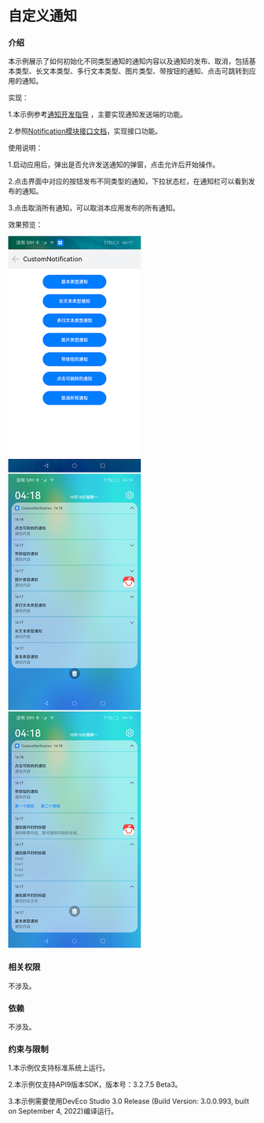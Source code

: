 # 自定义通知

### 介绍

本示例展示了如何初始化不同类型通知的通知内容以及通知的发布、取消，包括基本类型、长文本类型、多行文本类型、图片类型、带按钮的通知、点击可跳转到应用的通知。

实现：

1.本示例参考[通知开发指导](https://gitee.com/openharmony/docs/blob/master/zh-cn/application-dev/notification/notification-guidelines.md) ，主要实现通知发送端的功能。

2.参照[Notification模块接口文档](https://gitee.com/openharmony/docs/blob/master/zh-cn/application-dev/reference/apis/js-apis-notification.md)，实现接口功能。

使用说明：

1.启动应用后，弹出是否允许发送通知的弹窗，点击允许后开始操作。

2.点击界面中对应的按钮发布不同类型的通知，下拉状态栏，在通知栏可以看到发布的通知。

3.点击取消所有通知，可以取消本应用发布的所有通知。

效果预览：

![home](screenshots/zh/home.png)![notifications](screenshots/zh/notifications.png)![notifications_expanded](screenshots/zh/notifications_expanded.png)

### 相关权限

不涉及。

### 依赖

不涉及。

###  约束与限制

1.本示例仅支持标准系统上运行。

2.本示例仅支持API9版本SDK，版本号：3.2.7.5 Beta3。

3.本示例需要使用DevEco Studio 3.0 Release (Build Version: 3.0.0.993, built on September 4, 2022)编译运行。

